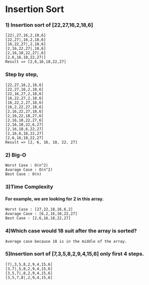<h1>Insertion Sort</h1>

<h3> 1) Insertion sort of [22,27,16,2,18,6] </h3>

    [22|,27,16,2,18,6] 
    [22,27|,16,2,18,6]
    [16,22,27|,2,18,6] 
    [2,16,22,27|,18,6] 
    [2,16,18,22,27|,6] 
    [2,6,16,18,22,27|]
    Result => [2,6,16,18,22,27]
    
<h3> Step by step, </h3>    

    [22,27,16,2,18,6]
    [22,27,16,2,18,6]
    [22,16,27,2,18,6]
    [16,22,27,2,18,6]  
    [16,22,2,27,18,6]  
    [16,2,22,27,18,6] 
    [2,16,22,27,18,6] 
    [2,16,22,18,27,6] 
    [2,16,18,22,27,6] 
    [2,16,18,22,6,27] 
    [2,16,18,6,22,27] 
    [2,16,6,18,22,27]
    [2,6,16,18,22,27]
    Result => [2, 6, 16, 18, 22, 27]
    
    
<h3> 2) Big-O </h3>

    Worst Case : O(n^2)
    Avarage Case : O(n^2)
    Best Case : O(n)
    
<h3> 3)Time Complexity </h3>

<h4>For example, we are looking for 2 in this array. </h4>

    Worst Case : [27,22,18,16,6,2]
    Avarage Case : [6,2,16,18,22,27]
    Best Case : [2,6,16,18,22,27]
    
<h3> 4)Which case would 18 suit after the array is sorted? </h3>

    Average case because 18 is in the middle of the array.
    
<h3> 5)Insertion sort of [7,3,5,8,2,9,4,15,6] only first 4 steps. </h3>
                                                                       
    [7|,3,5,8,2,9,4,15,6]
    [3,7|,5,8,2,9,4,15,6]
    [3,5,7|,8,2,9,4,15,6]
    [3,5,7,8|,2,9,4,15,6]